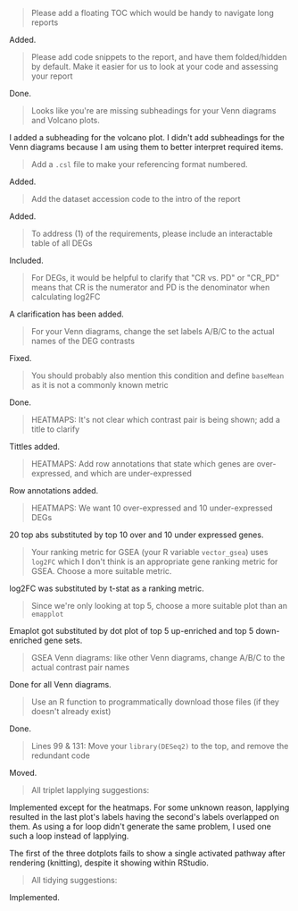 > Please add a floating TOC which would be handy to navigate long reports

Added.

> Please add code snippets to the report, and have them folded/hidden by default. Make it easier for us to look at your code and assessing your report

Done.

> Looks like you're are missing subheadings for your Venn diagrams and Volcano plots.

I added a subheading for the volcano plot. I didn't add subheadings for the Venn diagrams because I am using them to better interpret required items.

> Add a `.csl` file to make your referencing format numbered.

Added.

> Add the dataset accession code to the intro of the report

Added.

> To address (1) of the requirements, please include an interactable table of all DEGs

Included.

> For DEGs, it would be helpful to clarify that "CR vs. PD" or "CR_PD" means that CR is the numerator and PD is the denominator when calculating log2FC

A clarification has been added.

> For your Venn diagrams, change the set labels A/B/C to the actual names of the DEG contrasts

Fixed.

> You should probably also mention this condition and define `baseMean` as it is not a commonly known metric

Done.

> HEATMAPS: It's not clear which contrast pair is being shown; add a title to clarify

Tittles added.

> HEATMAPS: Add row annotations that state which genes are over-expressed, and which are under-expressed

Row annotations added.

> HEATMAPS: We want 10 over-expressed and 10 under-expressed DEGs

20 top abs substituted by top 10 over and 10 under expressed genes.

> Your ranking metric for GSEA (your R variable `vector_gsea`) uses `log2FC` which I don't think is an appropriate gene ranking metric for GSEA. Choose a more suitable metric.

log2FC was substituted by t-stat as a ranking metric.

> Since we're only looking at top 5, choose a more suitable plot than an `emapplot`

Emaplot got substituted by dot plot of top 5 up-enriched and top 5 down-enriched gene sets.

>GSEA Venn diagrams: like other Venn diagrams, change A/B/C to the actual contrast pair names

Done for all Venn diagrams.

> Use an R function to programmatically download those files (if they doesn't already exist)

Done.

> Lines 99 & 131: Move your `library(DESeq2)` to the top, and remove the redundant code

Moved.

> All triplet lapplying suggestions:

Implemented except for the heatmaps. For some unknown reason, lapplying resulted in the last plot's labels having the second's labels overlapped on them. As using a for loop didn't generate the same problem, I used one such a loop instead of lapplying.

The first of the three dotplots fails to show a single activated pathway after rendering (knitting), despite it showing within RStudio.

> All tidying suggestions:

Implemented.
